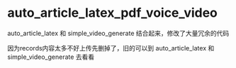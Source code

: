 # auto_article_latex_pdf_voice_video
auto_article_latex 和 simple_video_generate 结合起来，修改了大量冗余的代码

因为records内容太多不好上传先删掉了，旧的可以到 auto_article_latex 和 simple_video_generate 去看看